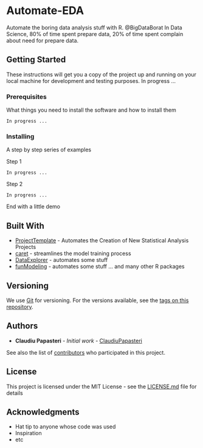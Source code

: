 # Automate-EDA

Automate the boring data analysis stuff with R.
@BigDataBorat In Data Science, 80% of time spent prepare data, 20% of time spent complain about need for prepare data.

## Getting Started

These instructions will get you a copy of the project up and running on your local machine for development and testing purposes. 
In progress ...

### Prerequisites

What things you need to install the software and how to install them

```
In progress ...
```

### Installing

A step by step series of examples

Step 1

```
In progress ...
```

Step 2

```
In progress ...
```

End with a little demo


## Built With

* [ProjectTemplate](http://projecttemplate.net/configuring.html) - Automates the Creation of New Statistical Analysis Projects
* [caret](https://cran.r-project.org/web/packages/caret/index.html) - streamlines the model training process 
* [DataExplorer](https://cran.r-project.org/web/packages/DataExplorer/index.html) - automates some stuff
* [funModeling](https://cran.r-project.org/web/packages/funModeling/index.html) - automates some stuff
... and many other R packages

## Versioning

We use [Git](https://git-scm.com/) for versioning. For the versions available, see the [tags on this repository](https://github.com/ClaudiuPapasteri/Automate-EDA/tags). 

## Authors

* **Claudiu Papasteri** - *Initial work* - [ClaudiuPapasteri](https://github.com/ClaudiuPapasteri)

See also the list of [contributors](https://github.com/ClaudiuPapasteri/contributors) who participated in this project.

## License

This project is licensed under the MIT License - see the [LICENSE.md](LICENSE.md) file for details

## Acknowledgments

* Hat tip to anyone whose code was used
* Inspiration
* etc
